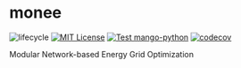 # monee
![lifecycle](https://img.shields.io/badge/lifecycle-maturing-blue.svg)
[![MIT License](https://img.shields.io/badge/license-MIT-green.svg)](https://github.com/Digitalized-Energy-Systems/monee/blob/development/LICENSE)
[![Test mango-python](https://github.com/Digitalized-Energy-Systems/monee/actions/workflows/test-monee.yml/badge.svg)](https://github.com/Digitalized-Energy-Systems/monee/actions/workflows/test-monee.yml)
[![codecov](https://codecov.io/gh/Digitalized-Energy-Systems/monee/graph/badge.svg?token=KSBSBQGNBZ)](https://codecov.io/gh/Digitalized-Energy-Systems/monee)


Modular Network-based Energy Grid Optimization
